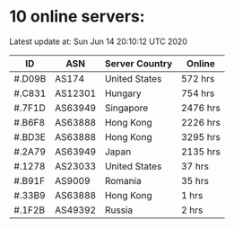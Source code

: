 # 10 online servers:

Latest update at: Sun Jun 14 20:10:12 UTC 2020

| ID | ASN | Server Country | Online |
| -- | --- | -------------- | ------ |
| #.D09B | AS174 | United States | 572 hrs |
| #.C831 | AS12301 | Hungary | 754 hrs |
| #.7F1D | AS63949 | Singapore | 2476 hrs |
| #.B6F8 | AS63888 | Hong Kong | 2226 hrs |
| #.BD3E | AS63888 | Hong Kong | 3295 hrs |
| #.2A79 | AS63949 | Japan | 2135 hrs |
| #.1278 | AS23033 | United States | 37 hrs |
| #.B91F | AS9009 | Romania | 35 hrs |
| #.33B9 | AS63888 | Hong Kong | 1 hrs |
| #.1F2B | AS49392 | Russia | 2 hrs |

